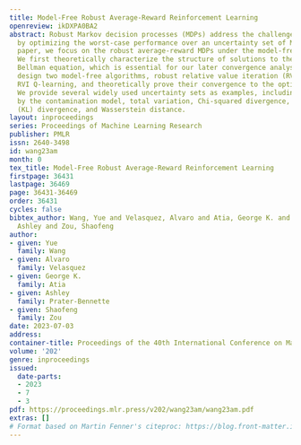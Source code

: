 ```yaml
---
title: Model-Free Robust Average-Reward Reinforcement Learning
openreview: ikDXPA0BA2
abstract: Robust Markov decision processes (MDPs) address the challenge of model uncertainty
  by optimizing the worst-case performance over an uncertainty set of MDPs. In this
  paper, we focus on the robust average-reward MDPs under the model-free setting.
  We first theoretically characterize the structure of solutions to the robust average-reward
  Bellman equation, which is essential for our later convergence analysis. We then
  design two model-free algorithms, robust relative value iteration (RVI) TD and robust
  RVI Q-learning, and theoretically prove their convergence to the optimal solution.
  We provide several widely used uncertainty sets as examples, including those defined
  by the contamination model, total variation, Chi-squared divergence, Kullback-Leibler
  (KL) divergence, and Wasserstein distance.
layout: inproceedings
series: Proceedings of Machine Learning Research
publisher: PMLR
issn: 2640-3498
id: wang23am
month: 0
tex_title: Model-Free Robust Average-Reward Reinforcement Learning
firstpage: 36431
lastpage: 36469
page: 36431-36469
order: 36431
cycles: false
bibtex_author: Wang, Yue and Velasquez, Alvaro and Atia, George K. and Prater-Bennette,
  Ashley and Zou, Shaofeng
author:
- given: Yue
  family: Wang
- given: Alvaro
  family: Velasquez
- given: George K.
  family: Atia
- given: Ashley
  family: Prater-Bennette
- given: Shaofeng
  family: Zou
date: 2023-07-03
address: 
container-title: Proceedings of the 40th International Conference on Machine Learning
volume: '202'
genre: inproceedings
issued:
  date-parts:
  - 2023
  - 7
  - 3
pdf: https://proceedings.mlr.press/v202/wang23am/wang23am.pdf
extras: []
# Format based on Martin Fenner's citeproc: https://blog.front-matter.io/posts/citeproc-yaml-for-bibliographies/
---
```

